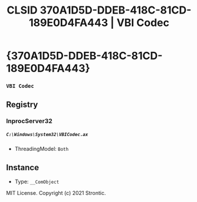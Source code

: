 ﻿---
title: "CLSID 370A1D5D-DDEB-418C-81CD-189E0D4FA443 | VBI Codec"
excerpt: What is COM-Object CLSID 370A1D5D-DDEB-418C-81CD-189E0D4FA443?
---

# {370A1D5D-DDEB-418C-81CD-189E0D4FA443}

### `VBI Codec`

## Registry


### InprocServer32

##### `C:\Windows\System32\VBICodec.ax`
* ThreadingModel: `Both`

## Instance

* Type: `__ComObject`

MIT License. Copyright (c) 2021 Strontic.


